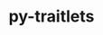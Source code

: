 ---
title: "py-traitlets"
layout: cache
categories: [package, develop]
meta: {"compilers": ["gcc@=11.1.0", "gcc@=11.4.0", "gcc@=7.3.1", "gcc@=9.4.0", "oneapi@=2024.2.1"], "num_specs": 69, "num_specs_by_stack": {"aws-isc": 1, "aws-isc-aarch64": 1, "data-vis-sdk": 6, "e4s": 14, "e4s-neoverse-v2": 13, "e4s-neoverse_v1": 6, "e4s-oneapi": 25, "e4s-power": 3, "root": 69}, "oss": ["amzn2", "ubuntu20.04", "ubuntu22.04"], "platforms": ["linux"], "stacks": ["aws-isc", "aws-isc-aarch64", "data-vis-sdk", "e4s", "e4s-neoverse-v2", "e4s-neoverse_v1", "e4s-oneapi", "e4s-power", "root"], "targets": ["aarch64", "neoverse_v1", "neoverse_v2", "ppc64le", "x86_64_v3"], "versions": ["5.14.3"]}
spec_details: [{"compiler": "oneapi@=2024.2.1", "hash": "2epkqkdibamqq2rom6vjrpoxst6qts33", "os": "ubuntu22.04", "platform": "linux", "size": "-", "stacks": ["e4s-oneapi", "root"], "target": "x86_64_v3", "variants": ["build_system=python_pip"], "versions": ["5.14.3"]}, {"compiler": "gcc@=11.1.0", "hash": "2koqzjzs7qbovc6knnshcskzicdbs6co", "os": "ubuntu20.04", "platform": "linux", "size": "-", "stacks": ["data-vis-sdk", "root"], "target": "x86_64_v3", "variants": ["build_system=python_pip"], "versions": ["5.14.3"]}, {"compiler": "oneapi@=2024.2.1", "hash": "2ms7w3x5wgor4l4qlhjw53dqatahqlso", "os": "ubuntu22.04", "platform": "linux", "size": "-", "stacks": ["e4s-oneapi", "root"], "target": "x86_64_v3", "variants": ["build_system=python_pip"], "versions": ["5.14.3"]}, {"compiler": "oneapi@=2024.2.1", "hash": "33c2zbizgiso4shn3tbt2xqowvyxnsag", "os": "ubuntu22.04", "platform": "linux", "size": "-", "stacks": ["e4s-oneapi", "root"], "target": "x86_64_v3", "variants": ["build_system=python_pip"], "versions": ["5.14.3"]}, {"compiler": "gcc@=7.3.1", "hash": "4kgydasei34jm4af6nqtpqk3d7uv3akc", "os": "amzn2", "platform": "linux", "size": "-", "stacks": ["aws-isc-aarch64", "root"], "target": "aarch64", "variants": ["build_system=python_pip"], "versions": ["5.14.3"]}, {"compiler": "gcc@=11.4.0", "hash": "52r43cj4tgwgrvwshsc2744yl7wzzdwl", "os": "ubuntu22.04", "platform": "linux", "size": "-", "stacks": ["e4s-neoverse-v2", "root"], "target": "neoverse_v2", "variants": ["build_system=python_pip"], "versions": ["5.14.3"]}, {"compiler": "oneapi@=2024.2.1", "hash": "5hkn57jadindbqjowbuazq42u3ckeweu", "os": "ubuntu22.04", "platform": "linux", "size": "-", "stacks": ["e4s-oneapi", "root"], "target": "x86_64_v3", "variants": ["build_system=python_pip"], "versions": ["5.14.3"]}, {"compiler": "gcc@=11.4.0", "hash": "5hpzzwrvwtc2yrnnsz4hwloicskpil6f", "os": "ubuntu22.04", "platform": "linux", "size": "-", "stacks": ["e4s", "root"], "target": "x86_64_v3", "variants": ["build_system=python_pip"], "versions": ["5.14.3"]}, {"compiler": "gcc@=11.4.0", "hash": "5mz6zkzvl7yhnbb4tmzp3u7xwljbt77a", "os": "ubuntu22.04", "platform": "linux", "size": "-", "stacks": ["e4s", "root"], "target": "x86_64_v3", "variants": ["build_system=python_pip"], "versions": ["5.14.3"]}, {"compiler": "gcc@=11.4.0", "hash": "7bbjhnr3kezp737etmcs3fprw5uluslb", "os": "ubuntu22.04", "platform": "linux", "size": "-", "stacks": ["e4s-neoverse-v2", "root"], "target": "neoverse_v2", "variants": ["build_system=python_pip"], "versions": ["5.14.3"]}, {"compiler": "oneapi@=2024.2.1", "hash": "7gmn26etwear5rkiimmub7jwypenpshh", "os": "ubuntu22.04", "platform": "linux", "size": "-", "stacks": ["e4s-oneapi", "root"], "target": "x86_64_v3", "variants": ["build_system=python_pip"], "versions": ["5.14.3"]}, {"compiler": "oneapi@=2024.2.1", "hash": "7jlqrunnfzlv6fjwwcs2tpu6glh62n7o", "os": "ubuntu22.04", "platform": "linux", "size": "-", "stacks": ["e4s-oneapi", "root"], "target": "x86_64_v3", "variants": ["build_system=python_pip"], "versions": ["5.14.3"]}, {"compiler": "gcc@=11.4.0", "hash": "7ph5rqpdkgicn24v3j3dxxuuprscuqj3", "os": "ubuntu22.04", "platform": "linux", "size": "-", "stacks": ["e4s", "root"], "target": "x86_64_v3", "variants": ["build_system=python_pip"], "versions": ["5.14.3"]}, {"compiler": "gcc@=11.4.0", "hash": "aq6k2mvgf2wspnr4imquwjj6526afb6o", "os": "ubuntu22.04", "platform": "linux", "size": "-", "stacks": ["e4s-neoverse_v1", "root"], "target": "neoverse_v1", "variants": ["build_system=python_pip"], "versions": ["5.14.3"]}, {"compiler": "gcc@=11.4.0", "hash": "b24caa5n64bjxza6f4jckvngrjkeauio", "os": "ubuntu22.04", "platform": "linux", "size": "-", "stacks": ["e4s-neoverse-v2", "root"], "target": "neoverse_v2", "variants": ["build_system=python_pip"], "versions": ["5.14.3"]}, {"compiler": "gcc@=11.4.0", "hash": "bib6lllj4nxaqv4zcqql5vcrqjet6zfk", "os": "ubuntu22.04", "platform": "linux", "size": "-", "stacks": ["e4s", "root"], "target": "x86_64_v3", "variants": ["build_system=python_pip"], "versions": ["5.14.3"]}, {"compiler": "oneapi@=2024.2.1", "hash": "bl7v5djlqzge3u2m3nljikicxki4zzv4", "os": "ubuntu22.04", "platform": "linux", "size": "-", "stacks": ["e4s-oneapi", "root"], "target": "x86_64_v3", "variants": ["build_system=python_pip"], "versions": ["5.14.3"]}, {"compiler": "oneapi@=2024.2.1", "hash": "c33ohy5fs2tmeth4epdfqnbx7raemaxj", "os": "ubuntu22.04", "platform": "linux", "size": "-", "stacks": ["e4s-oneapi", "root"], "target": "x86_64_v3", "variants": ["build_system=python_pip"], "versions": ["5.14.3"]}, {"compiler": "gcc@=9.4.0", "hash": "csw6yp2iawbd74rumpbglsfcijqhn2jl", "os": "ubuntu20.04", "platform": "linux", "size": "-", "stacks": ["e4s-power", "root"], "target": "ppc64le", "variants": ["build_system=python_pip"], "versions": ["5.14.3"]}, {"compiler": "oneapi@=2024.2.1", "hash": "d7wcdguxh4yefev24e3uv62qs3542nev", "os": "ubuntu22.04", "platform": "linux", "size": "-", "stacks": ["e4s-oneapi", "root"], "target": "x86_64_v3", "variants": ["build_system=python_pip"], "versions": ["5.14.3"]}, {"compiler": "gcc@=11.4.0", "hash": "ddqos4tzhndoimiekrnb26qzfdfwo7ta", "os": "ubuntu22.04", "platform": "linux", "size": "-", "stacks": ["e4s-neoverse_v1", "root"], "target": "neoverse_v1", "variants": ["build_system=python_pip"], "versions": ["5.14.3"]}, {"compiler": "oneapi@=2024.2.1", "hash": "dj3fv6hqsapfhsd7v24o554s5bncx2bt", "os": "ubuntu22.04", "platform": "linux", "size": "-", "stacks": ["e4s-oneapi", "root"], "target": "x86_64_v3", "variants": ["build_system=python_pip"], "versions": ["5.14.3"]}, {"compiler": "gcc@=11.4.0", "hash": "eviraugidfrpe3bo3g3urimwobt73xat", "os": "ubuntu22.04", "platform": "linux", "size": "-", "stacks": ["e4s-neoverse_v1", "root"], "target": "neoverse_v1", "variants": ["build_system=python_pip"], "versions": ["5.14.3"]}, {"compiler": "gcc@=11.4.0", "hash": "gg5jucofhv2qxijzxtf24boanwp23afh", "os": "ubuntu22.04", "platform": "linux", "size": "-", "stacks": ["e4s-neoverse_v1", "root"], "target": "neoverse_v1", "variants": ["build_system=python_pip"], "versions": ["5.14.3"]}, {"compiler": "gcc@=11.4.0", "hash": "gkmcy42eq2nxdzgby4kwsvrxfl6j55qz", "os": "ubuntu22.04", "platform": "linux", "size": "-", "stacks": ["e4s", "root"], "target": "x86_64_v3", "variants": ["build_system=python_pip"], "versions": ["5.14.3"]}, {"compiler": "gcc@=11.4.0", "hash": "gzwie2lavrv6rfkf2ym2jusq6vw6jsjm", "os": "ubuntu22.04", "platform": "linux", "size": "-", "stacks": ["e4s-neoverse-v2", "root"], "target": "neoverse_v2", "variants": ["build_system=python_pip"], "versions": ["5.14.3"]}, {"compiler": "gcc@=11.4.0", "hash": "hb3fqi6jn5tjgnpbm6x43ltid5am4xk6", "os": "ubuntu22.04", "platform": "linux", "size": "-", "stacks": ["e4s-neoverse-v2", "root"], "target": "neoverse_v2", "variants": ["build_system=python_pip"], "versions": ["5.14.3"]}, {"compiler": "gcc@=11.4.0", "hash": "ip34pszzld62sml73cbxvkumynxxj6sa", "os": "ubuntu22.04", "platform": "linux", "size": "-", "stacks": ["e4s", "root"], "target": "x86_64_v3", "variants": ["build_system=python_pip"], "versions": ["5.14.3"]}, {"compiler": "oneapi@=2024.2.1", "hash": "jc3ymsuwtdithevcx6rpqpn4kcwlcwvs", "os": "ubuntu22.04", "platform": "linux", "size": "-", "stacks": ["e4s-oneapi", "root"], "target": "x86_64_v3", "variants": ["build_system=python_pip"], "versions": ["5.14.3"]}, {"compiler": "gcc@=11.4.0", "hash": "jsbxlu7oejdfbfumyeunqhu3eserflp6", "os": "ubuntu22.04", "platform": "linux", "size": "-", "stacks": ["e4s", "root"], "target": "x86_64_v3", "variants": ["build_system=python_pip"], "versions": ["5.14.3"]}, {"compiler": "gcc@=11.4.0", "hash": "jvgiqwbjc7tenmh2yvhatvntysolml2j", "os": "ubuntu22.04", "platform": "linux", "size": "-", "stacks": ["e4s-neoverse-v2", "root"], "target": "neoverse_v2", "variants": ["build_system=python_pip"], "versions": ["5.14.3"]}, {"compiler": "gcc@=11.4.0", "hash": "kjnnqlw2svpvn6kzyrwkmm5epvvvnzk4", "os": "ubuntu22.04", "platform": "linux", "size": "-", "stacks": ["e4s-neoverse-v2", "root"], "target": "neoverse_v2", "variants": ["build_system=python_pip"], "versions": ["5.14.3"]}, {"compiler": "gcc@=11.4.0", "hash": "lco5s36wyygdidollm22y4ggmtyizlas", "os": "ubuntu22.04", "platform": "linux", "size": "-", "stacks": ["e4s", "root"], "target": "x86_64_v3", "variants": ["build_system=python_pip"], "versions": ["5.14.3"]}, {"compiler": "oneapi@=2024.2.1", "hash": "ly4pbgyelpsk7w2k7pe7x44a7mmosxke", "os": "ubuntu22.04", "platform": "linux", "size": "-", "stacks": ["e4s-oneapi", "root"], "target": "x86_64_v3", "variants": ["build_system=python_pip"], "versions": ["5.14.3"]}, {"compiler": "oneapi@=2024.2.1", "hash": "mof2u7bhuywzyujhnrjuhyifjqujqxmz", "os": "ubuntu22.04", "platform": "linux", "size": "-", "stacks": ["e4s-oneapi", "root"], "target": "x86_64_v3", "variants": ["build_system=python_pip"], "versions": ["5.14.3"]}, {"compiler": "gcc@=11.4.0", "hash": "nna777y74vqmj6zhvoc2qfyoluve6ype", "os": "ubuntu22.04", "platform": "linux", "size": "-", "stacks": ["e4s-neoverse-v2", "root"], "target": "neoverse_v2", "variants": ["build_system=python_pip"], "versions": ["5.14.3"]}, {"compiler": "oneapi@=2024.2.1", "hash": "nnjbledygb23lxf4gewwvvhuuu6jaksr", "os": "ubuntu22.04", "platform": "linux", "size": "-", "stacks": ["e4s-oneapi", "root"], "target": "x86_64_v3", "variants": ["build_system=python_pip"], "versions": ["5.14.3"]}, {"compiler": "gcc@=11.4.0", "hash": "nyjsiu5lhensdb7jtzua7b62wki4mxm7", "os": "ubuntu22.04", "platform": "linux", "size": "-", "stacks": ["e4s-neoverse-v2", "root"], "target": "neoverse_v2", "variants": ["build_system=python_pip"], "versions": ["5.14.3"]}, {"compiler": "oneapi@=2024.2.1", "hash": "o7cm6sr32amgt4vvxzeszmmdeqo5gcp3", "os": "ubuntu22.04", "platform": "linux", "size": "-", "stacks": ["e4s-oneapi", "root"], "target": "x86_64_v3", "variants": ["build_system=python_pip"], "versions": ["5.14.3"]}, {"compiler": "gcc@=11.4.0", "hash": "oaewvcp6ztrn4ybs2isphzkhf6wnkyjq", "os": "ubuntu22.04", "platform": "linux", "size": "-", "stacks": ["e4s-neoverse_v1", "root"], "target": "neoverse_v1", "variants": ["build_system=python_pip"], "versions": ["5.14.3"]}, {"compiler": "oneapi@=2024.2.1", "hash": "opnk6jtmbcnftrpnmz64rlgpajzfvmle", "os": "ubuntu22.04", "platform": "linux", "size": "-", "stacks": ["e4s-oneapi", "root"], "target": "x86_64_v3", "variants": ["build_system=python_pip"], "versions": ["5.14.3"]}, {"compiler": "gcc@=11.4.0", "hash": "ovig2akoj2phlouf257en7ajzjwmroxg", "os": "ubuntu22.04", "platform": "linux", "size": "-", "stacks": ["e4s-neoverse-v2", "root"], "target": "neoverse_v2", "variants": ["build_system=python_pip"], "versions": ["5.14.3"]}, {"compiler": "gcc@=11.1.0", "hash": "ptvjgdezlmselogpurvzb5kc7ilzfn3o", "os": "ubuntu20.04", "platform": "linux", "size": "-", "stacks": ["data-vis-sdk", "root"], "target": "x86_64_v3", "variants": ["build_system=python_pip"], "versions": ["5.14.3"]}, {"compiler": "oneapi@=2024.2.1", "hash": "qe2bqonf54mxs56ushcpb7e6ixrvejtc", "os": "ubuntu22.04", "platform": "linux", "size": "-", "stacks": ["e4s-oneapi", "root"], "target": "x86_64_v3", "variants": ["build_system=python_pip"], "versions": ["5.14.3"]}, {"compiler": "oneapi@=2024.2.1", "hash": "qxwyp2tsegx7r4retpaq5gwiw2nmq44s", "os": "ubuntu22.04", "platform": "linux", "size": "-", "stacks": ["e4s-oneapi", "root"], "target": "x86_64_v3", "variants": ["build_system=python_pip"], "versions": ["5.14.3"]}, {"compiler": "gcc@=11.1.0", "hash": "qylzydwzvyktxowice367xzbhgivjdx4", "os": "ubuntu20.04", "platform": "linux", "size": "-", "stacks": ["data-vis-sdk", "root"], "target": "x86_64_v3", "variants": ["build_system=python_pip"], "versions": ["5.14.3"]}, {"compiler": "oneapi@=2024.2.1", "hash": "r5kbmwhnk5nmtidb6egmpdi5rv6sdbm7", "os": "ubuntu22.04", "platform": "linux", "size": "-", "stacks": ["e4s-oneapi", "root"], "target": "x86_64_v3", "variants": ["build_system=python_pip"], "versions": ["5.14.3"]}, {"compiler": "oneapi@=2024.2.1", "hash": "r5lmehci2waazjwttg2kyoschirogc4j", "os": "ubuntu22.04", "platform": "linux", "size": "-", "stacks": ["e4s-oneapi", "root"], "target": "x86_64_v3", "variants": ["build_system=python_pip"], "versions": ["5.14.3"]}, {"compiler": "oneapi@=2024.2.1", "hash": "rrsp6u2yg3unj6fwjxozp5y74zxsdu5g", "os": "ubuntu22.04", "platform": "linux", "size": "-", "stacks": ["e4s-oneapi", "root"], "target": "x86_64_v3", "variants": ["build_system=python_pip"], "versions": ["5.14.3"]}, {"compiler": "gcc@=11.4.0", "hash": "sn6fsfygdluvapvmzlgw36er5jbwfru4", "os": "ubuntu22.04", "platform": "linux", "size": "-", "stacks": ["e4s", "root"], "target": "x86_64_v3", "variants": ["build_system=python_pip"], "versions": ["5.14.3"]}, {"compiler": "gcc@=11.4.0", "hash": "sr5z5r27rllxnu7qr5r2iimhubxay7s5", "os": "ubuntu22.04", "platform": "linux", "size": "-", "stacks": ["e4s-neoverse-v2", "root"], "target": "neoverse_v2", "variants": ["build_system=python_pip"], "versions": ["5.14.3"]}, {"compiler": "gcc@=11.4.0", "hash": "tehnogazg7neqpbru2mepewydn44wutc", "os": "ubuntu22.04", "platform": "linux", "size": "-", "stacks": ["e4s-neoverse-v2", "root"], "target": "neoverse_v2", "variants": ["build_system=python_pip"], "versions": ["5.14.3"]}, {"compiler": "gcc@=11.1.0", "hash": "tgd6jgdxnt6rxlaavxvxi75e3o3utl4r", "os": "ubuntu20.04", "platform": "linux", "size": "-", "stacks": ["data-vis-sdk", "root"], "target": "x86_64_v3", "variants": ["build_system=python_pip"], "versions": ["5.14.3"]}, {"compiler": "gcc@=11.1.0", "hash": "twlw5pbgkfnbf26qmblmxfahwte65nxf", "os": "ubuntu20.04", "platform": "linux", "size": "-", "stacks": ["data-vis-sdk", "root"], "target": "x86_64_v3", "variants": ["build_system=python_pip"], "versions": ["5.14.3"]}, {"compiler": "gcc@=11.4.0", "hash": "v47j4ilqwn4b2ew45zymtqktgikakhl5", "os": "ubuntu22.04", "platform": "linux", "size": "-", "stacks": ["e4s", "root"], "target": "x86_64_v3", "variants": ["build_system=python_pip"], "versions": ["5.14.3"]}, {"compiler": "gcc@=11.4.0", "hash": "ve5krcdz52ju5w6wuj7dlayqw2mwr5v7", "os": "ubuntu22.04", "platform": "linux", "size": "-", "stacks": ["e4s", "root"], "target": "x86_64_v3", "variants": ["build_system=python_pip"], "versions": ["5.14.3"]}, {"compiler": "gcc@=11.4.0", "hash": "w57iolwh6k7o6aomkqjfvmtb55igsh73", "os": "ubuntu22.04", "platform": "linux", "size": "-", "stacks": ["e4s", "root"], "target": "x86_64_v3", "variants": ["build_system=python_pip"], "versions": ["5.14.3"]}, {"compiler": "oneapi@=2024.2.1", "hash": "wa2gc2jeh3kfxqttw35664el2u55ho6i", "os": "ubuntu22.04", "platform": "linux", "size": "-", "stacks": ["e4s-oneapi", "root"], "target": "x86_64_v3", "variants": ["build_system=python_pip"], "versions": ["5.14.3"]}, {"compiler": "gcc@=9.4.0", "hash": "wbfl4bupwicec5demz6fb2zdkzjrigyq", "os": "ubuntu20.04", "platform": "linux", "size": "-", "stacks": ["e4s-power", "root"], "target": "ppc64le", "variants": ["build_system=python_pip"], "versions": ["5.14.3"]}, {"compiler": "gcc@=11.4.0", "hash": "wdqnebormwxp5b2kjhzegssvtp5osmim", "os": "ubuntu22.04", "platform": "linux", "size": "-", "stacks": ["e4s-neoverse-v2", "root"], "target": "neoverse_v2", "variants": ["build_system=python_pip"], "versions": ["5.14.3"]}, {"compiler": "gcc@=11.1.0", "hash": "wqcvtmcupzyrzozrgxuhe77vijpl6hol", "os": "ubuntu20.04", "platform": "linux", "size": "-", "stacks": ["data-vis-sdk", "root"], "target": "x86_64_v3", "variants": ["build_system=python_pip"], "versions": ["5.14.3"]}, {"compiler": "gcc@=11.4.0", "hash": "wtzdtjmd3sswvn6xf2nedmdvikizjcbi", "os": "ubuntu22.04", "platform": "linux", "size": "-", "stacks": ["e4s", "root"], "target": "x86_64_v3", "variants": ["build_system=python_pip"], "versions": ["5.14.3"]}, {"compiler": "gcc@=11.4.0", "hash": "xjyin4opz6uxe4am2th7suijrjfjlzkv", "os": "ubuntu22.04", "platform": "linux", "size": "-", "stacks": ["e4s", "root"], "target": "x86_64_v3", "variants": ["build_system=python_pip"], "versions": ["5.14.3"]}, {"compiler": "gcc@=7.3.1", "hash": "xlfep5yhl6xgwokzk5k6x2jwiowlarua", "os": "amzn2", "platform": "linux", "size": "-", "stacks": ["aws-isc", "root"], "target": "x86_64_v3", "variants": ["build_system=python_pip"], "versions": ["5.14.3"]}, {"compiler": "gcc@=9.4.0", "hash": "xvcjn7tnr6l44zscimymorgnhs2iukv3", "os": "ubuntu20.04", "platform": "linux", "size": "-", "stacks": ["e4s-power", "root"], "target": "ppc64le", "variants": ["build_system=python_pip"], "versions": ["5.14.3"]}, {"compiler": "oneapi@=2024.2.1", "hash": "y5zs6kj224pdbyrw4ipqogkonrjq4cm5", "os": "ubuntu22.04", "platform": "linux", "size": "-", "stacks": ["e4s-oneapi", "root"], "target": "x86_64_v3", "variants": ["build_system=python_pip"], "versions": ["5.14.3"]}, {"compiler": "oneapi@=2024.2.1", "hash": "yupdpkf3r7i3wkbn5db3pogjdkgvbzsy", "os": "ubuntu22.04", "platform": "linux", "size": "-", "stacks": ["e4s-oneapi", "root"], "target": "x86_64_v3", "variants": ["build_system=python_pip"], "versions": ["5.14.3"]}, {"compiler": "oneapi@=2024.2.1", "hash": "zkhiuoku237cbbmstugw44wmt5zf2mh6", "os": "ubuntu22.04", "platform": "linux", "size": "-", "stacks": ["e4s-oneapi", "root"], "target": "x86_64_v3", "variants": ["build_system=python_pip"], "versions": ["5.14.3"]}, {"compiler": "gcc@=11.4.0", "hash": "zoprcngxnfnolztcdkx632pd5eny46us", "os": "ubuntu22.04", "platform": "linux", "size": "-", "stacks": ["e4s-neoverse_v1", "root"], "target": "neoverse_v1", "variants": ["build_system=python_pip"], "versions": ["5.14.3"]}]
---